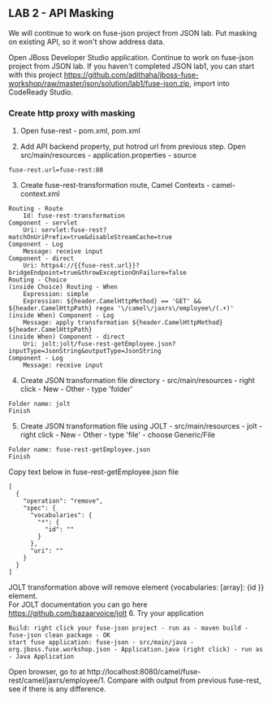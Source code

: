 
## LAB 2 - API Masking

We will continue to work on fuse-json project from JSON lab. Put masking on existing API, so it won't show address data. 

Open JBoss Developer Studio application. Continue to work on fuse-json project from JSON lab. If you haven't completed JSON lab1, you can start with this project https://github.com/adithaha/jboss-fuse-workshop/raw/master/json/solution/lab1/fuse-json.zip, import into CodeReady Studio.

### Create http proxy with masking
	
1. Open fuse-rest - pom.xml, pom.xml

2. Add API backend property, put hotrod url from previous step. Open src/main/resources - application.properties - source
```
fuse-rest.url=fuse-rest:80
```
3. Create fuse-rest-transformation route, Camel Contexts - camel-context.xml
```
Routing - Route
	Id: fuse-rest-transformation
Component - servlet
	Uri: servlet:fuse-rest?matchOnUriPrefix=true&disableStreamCache=true
Component - Log
	Message: receive input
Component - direct
	Uri: https4://{{fuse-rest.url}}?bridgeEndpoint=true&throwExceptionOnFailure=false
Routing - Choice 
(inside Choice) Routing - When
	Expression: simple
	Expression: ${header.CamelHttpMethod} == 'GET' && ${header.CamelHttpPath} regex '\/camel\/jaxrs\/employee\/(.+)'
(inside When) Component - Log
	Message: apply transformation ${header.CamelHttpMethod} ${header.CamelHttpPath}
(inside When) Component - direct
	Uri: jolt:jolt/fuse-rest-getEmployee.json?inputType=JsonString&outputType=JsonString
Component - Log
	Message: receive input
```
4. Create JSON transformation file directory - src/main/resources - right click - New - Other - type 'folder'
```
Folder name: jolt
Finish
```

5. Create JSON transformation file using JOLT - src/main/resources - jolt - right click - New - Other - type 'file' - choose Generic/File
```
Folder name: fuse-rest-getEmployee.json
Finish
```
Copy text below in fuse-rest-getEmployee.json file
```
[
  {
    "operation": "remove",
    "spec": {
      "vocabularies": {
        "*": {
          "id": ""
        }
      },
      "uri": ""
    }
  }
]
```
JOLT transformation above will remove element {vocabularies: [array]: {id }} element.  
For JOLT documentation you can go here https://github.com/bazaarvoice/jolt
6. Try your application
```
Build: right click your fuse-json project - run as - maven build - fuse-json clean package - OK
start fuse application: fuse-json - src/main/java - org.jboss.fuse.workshop.json - Application.java (right click) - run as - Java Application
```
Open browser, go to at http://localhost:8080/camel/fuse-rest/camel/jaxrs/employee/1. Compare with output from previous fuse-rest, see if there is any difference.

